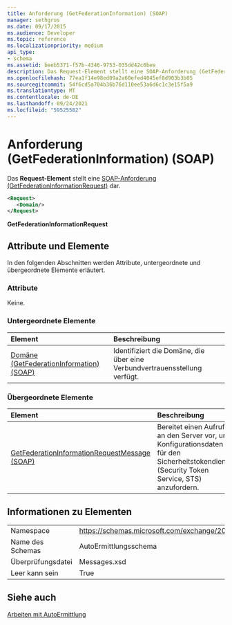 ```yaml
---
title: Anforderung (GetFederationInformation) (SOAP)
manager: sethgros
ms.date: 09/17/2015
ms.audience: Developer
ms.topic: reference
ms.localizationpriority: medium
api_type:
- schema
ms.assetid: beeb5371-f57b-4346-9753-035dd42c6bee
description: Das Request-Element stellt eine SOAP-Anforderung (GetFederationInformationRequest) dar.
ms.openlocfilehash: 77ea1f14e98ed09a2a60efed4045ef8d903b3b05
ms.sourcegitcommit: 54f6cd5a704b36b76d110ee53a6d6c1c3e15f5a9
ms.translationtype: MT
ms.contentlocale: de-DE
ms.lasthandoff: 09/24/2021
ms.locfileid: "59525582"
---
```

# <a name="request-getfederationinformation-soap"></a>Anforderung (GetFederationInformation) (SOAP)

Das **Request-Element** stellt eine [SOAP-Anforderung (GetFederationInformationRequest)](getfederationinformationrequest-soap.md) dar. 
  
```XML
<Request>
   <Domain/>
</Request>
```

 **GetFederationInformationRequest**
## <a name="attributes-and-elements"></a>Attribute und Elemente

In den folgenden Abschnitten werden Attribute, untergeordnete und übergeordnete Elemente erläutert.
  
### <a name="attributes"></a>Attribute

Keine.
  
### <a name="child-elements"></a>Untergeordnete Elemente

|**Element**|**Beschreibung**|
|:-----|:-----|
|[Domäne (GetFederationInformation) (SOAP)](domain-getfederationinformationsoap.md) <br/> |Identifiziert die Domäne, die über eine Verbundvertrauensstellung verfügt.  <br/> |
   
### <a name="parent-elements"></a>Übergeordnete Elemente

|**Element**|**Beschreibung**|
|:-----|:-----|
|[GetFederationInformationRequestMessage (SOAP)](getfederationinformationrequestmessage-soap.md) <br/> |Bereitet einen Aufruf an den Server vor, um Konfigurationsdaten für den Sicherheitstokendienst (Security Token Service, STS) anzufordern.  <br/> |
   
## <a name="element-information"></a>Informationen zu Elementen

|||
|:-----|:-----|
|Namespace  <br/> |https://schemas.microsoft.com/exchange/2010/Autodiscover  <br/> |
|Name des Schemas  <br/> |AutoErmittlungsschema  <br/> |
|Überprüfungsdatei  <br/> |Messages.xsd  <br/> |
|Leer kann sein  <br/> |True  <br/> |
   
## <a name="see-also"></a>Siehe auch



[Arbeiten mit AutoErmittlung](https://msdn.microsoft.com/library/39726b67-2eb2-451b-9307-cfd0b518b55c%28Office.15%29.aspx)

